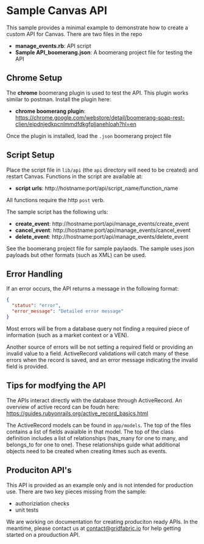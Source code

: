 # Sample Canvas API
This sample provides a minimal example to demonstrate how to create a custom API for Canvas.  There are two files in the repo
* **manage_events.rb**: API script
* **Sample API_boomerang.json**: A boomerang project file for testing the API

## Chrome Setup
The **chrome** boomerang plugin is used to test the API.  This plugin works similar to postman.  Install the plugin here:
* **chrome boomerang plugin**: https://chrome.google.com/webstore/detail/boomerang-soap-rest-clien/eipdnjedkpcnlmmdfdkgfpljanehloah?hl=en

Once the plugin is installed, load the `.json` boomerang project file

## Script Setup
Place the script file in `lib/api` (the `api` directory will need to be created) and restart Canvas.  Functions in the script are available at: 
* **script urls**: http://hostname:port/api/script_name/function_name

All functions require the http `post` verb.

The sample script has the following urls:
* **create_event**: http://hostname:port/api/manage_events/create_event
* **cancel_event**: http://hostname:port/api/manage_events/cancel_event
* **delete_event**: http://hostname:port/api/manage_events/delete_event

See the boomerang project file for sample paylaods.  The sample uses json payloads but other formats (such as XML) can be used.

## Error Handling
If an error occurs, the API returns a message in the following format:
```json
{
  "status": "error",
  "error_message": "Detailed error message"
}
```

Most errors will be from a database query not finding a required piece of information (such as a market context or a VEN).

Another source of errors will be not setting a required field or providing an invalid value to a field.  ActiveRecord validations will catch many of these errors when the record is saved, and an error message indicating the invalid field is provided.

## Tips for modfying the API
The APIs interact directly with the database through ActiveRecord.  An overview of active record can be foudn here: https://guides.rubyonrails.org/active_record_basics.html

The ActiveRecord models can be found in `app/models`.  The top of the files contains a list of fields avaialble in that model.  The top of the class definition includes a list of relationships (has_many for one to many, and belongs_to for one to one).  These relationships guide what additional objects need to be created when creating itmes such as events.

## Produciton API's
This API is provided as an example only and is not intended for production use.  There are two key pieces missing from the sample:
* authoriziation checks
* unit tests

We are working on documentation for creating produciton ready APIs.  In the meantime, please contact us at contact@gridfabric.io for help getting started on a prouduction API.
